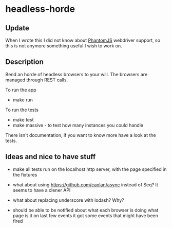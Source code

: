 # headless-horde

## Update

When I wrote this I did not know about [PhantomJS](http://phantomjs.org/release-1.8.html) webdriver support, so this is not anymore something useful I wish to work on.

## Description

Bend an horde of headless browsers to your will.
The browsers are managed through REST calls.

To run the app

 * make run

To run the tests

 * make test
 * make massive - to test how many instances you could handle

There isn't documentation, if you want to know more have a look at the tests.


## Ideas and nice to have stuff

 * make all tests run on the localhost http server, with the page specified in the fixtures

 * what about using https://github.com/caolan/async instead of Seq? It seems to have a clener API

 * what about replacing underscore with lodash? Why?

 * should be able to be notified about what each browser
    is doing
    what page is it on
    last few events it got
    some events that might have been fired

